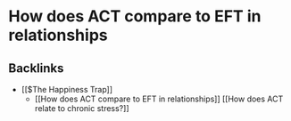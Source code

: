 # How does ACT compare to EFT in relationships
## Backlinks
* [[$The Happiness Trap]]
	* [[How does ACT compare to EFT in relationships]]
[[How does ACT relate to chronic stress?]]

<!-- #perusable ACT with Love. -->

<!-- {BearID:1182DE42-FF07-4CCC-AADC-2DC25A74EB5C-27697-000068CB306A6981} -->
